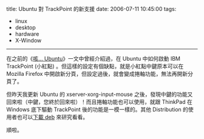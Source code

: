 title: Ubuntu 對 TrackPoint 的新支援
date: 2006-07-11 10:45:00
tags: 
- linux
- desktop
- hardware
- X-Window
---

在之前的《[咳… Ubuntu](http://yurenju.info/?p=282)》一文中曾經介紹過，在 Ubuntu 中如何啟動 IBM TrackPoint (小紅點) 。但這樣的設定有個缺點，就是小紅點中鍵原本可以在 Mozilla Firefox 中開啟新分頁，但設定過後，就會變成捲軸功能，無法再開新分頁了。

但昨天我更新 Ubuntu 的 xserver-xorg-input-mouse 之後，發現中鍵的功能又回來啦（中鍵，您終於回來啦）！而且捲軸功能也可以使用，就跟 ThinkPad 在 Windows 底下驅動 TrackPoint 後的功能是一模一樣的。其他 Distribution 的使用者也可以[下載 deb](http://packages.ubuntu.com/dapper/x11/xserver-xorg-input-mouse) 來研究看看。

順啦。